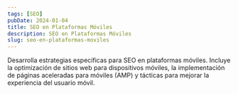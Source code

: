 ```yaml
---
tags: [SEO]
pubDate: 2024-01-04
title: SEO en Plataformas Móviles
description: SEO en Plataformas Móviles
slug: seo-en-plataformas-moviles
---
```


Desarrolla estrategias específicas para SEO en plataformas móviles. Incluye la optimización de sitios web para dispositivos móviles, la implementación de páginas aceleradas para móviles (AMP) y tácticas para mejorar la experiencia del usuario móvil.

